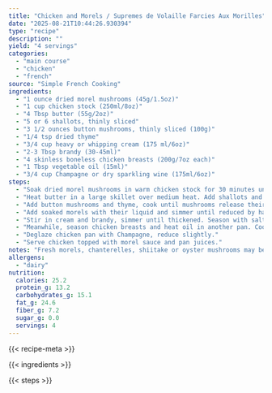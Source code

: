 ```yaml
---
title: "Chicken and Morels / Supremes de Volaille Farcies Aux Morilles"
date: "2025-08-21T10:44:26.930394"
type: "recipe"
description: ""
yield: "4 servings"
categories:
  - "main course"
  - "chicken"
  - "french"
source: "Simple French Cooking"
ingredients:
  - "1 ounce dried morel mushrooms (45g/1.5oz)"
  - "1 cup chicken stock (250ml/8oz)"
  - "4 Tbsp butter (55g/2oz)"
  - "5 or 6 shallots, thinly sliced"
  - "3 1/2 ounces button mushrooms, thinly sliced (100g)"
  - "1/4 tsp dried thyme"
  - "3/4 cup heavy or whipping cream (175 ml/6oz)"
  - "2-3 Tbsp brandy (30-45ml)"
  - "4 skinless boneless chicken breasts (200g/7oz each)"
  - "1 Tbsp vegetable oil (15ml)"
  - "3/4 cup Champagne or dry sparkling wine (175ml/6oz)"
steps:
  - "Soak dried morel mushrooms in warm chicken stock for 30 minutes until softened."
  - "Heat butter in a large skillet over medium heat. Add shallots and cook until softened."
  - "Add button mushrooms and thyme, cook until mushrooms release their liquid."
  - "Add soaked morels with their liquid and simmer until reduced by half."
  - "Stir in cream and brandy, simmer until thickened. Season with salt and pepper."
  - "Meanwhile, season chicken breasts and heat oil in another pan. Cook chicken until golden and cooked through."
  - "Deglaze chicken pan with Champagne, reduce slightly."
  - "Serve chicken topped with morel sauce and pan juices."
notes: "Fresh morels, chanterelles, shiitake or oyster mushrooms may be substituted"
allergens:
  - "dairy"
nutrition:
  calories: 25.2
  protein_g: 13.2
  carbohydrates_g: 15.1
  fat_g: 24.6
  fiber_g: 7.2
  sugar_g: 0.0
  servings: 4
---
```


{{< recipe-meta >}}

{{< ingredients >}}

{{< steps >}}
